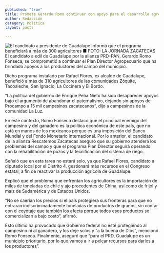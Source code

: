 ```yaml
---
published: "true"
title: Promete Gerardo Romo continuar con apoyo para el desarrollo agropecuario
author: Redacción
category: Política
layout: posts

---
```


![El candidato a presidente de Guadalupe informó que el programa beneficiará a más de 300 agricultores ■ FOTO: LA JORNADA ZACATECAS](http://i.imgur.com/WXYnkSNm.jpg)
El candidato a edil de Guadalupe por la alianza PRD-PAN, Gerardo Romo Fonseca, se comprometió a continuar el Plan Director Agropecuario que ha brindado apoyos a los productores del campo del municipio.

Dicho programa instalado por Rafael Flores, ex alcalde de Guadalupe, benefició a más de 310 agricultores de las comunidades Zóquite, Tacoaleche, San Ignacio, La Cocinera y El Bordo.

“La política del gobierno de Enrique Peña Nieto ha sido desaparecer apoyos bajo el argumento de abandonar el paternalismo, dejando sin apoyos de Procampo a 15 mil campesinos zacatecanos”, dijo a campesinos de la comunidad La Luz.

En este contexto, Romo Fonseca destacó que el principal enemigo del campesino y del ganadero es la política económica de este país, que no está en manos de los mexicanos porque es una imposición del Banco Mundial y del Fondo Monetario Internacional.
Por lo anterior, el candidato de la alianza Rescatemos Zacatecas aseguró que su gobierno atenderá los problemas del campo y que el programa Plan Director seguirá operando con la rehabilitación de pozos y la tecnificación del sistema de riego.

Señaló que en esta tarea no estará solo, ya que Rafael Flores, candidato a diputado local por el Distrito 4, gestionará más recursos en el Congreso estatal, a fin de reactivar la producción agrícola de Guadalupe.

Explicó que el problema que enfrentan los agricultores es la importación de miles de toneladas de chile y ajo procedentes de China, así como de frijol y maíz de Sudamérica y de Estados Unidos.

“No se caerían los precios si el país protegiera sus fronteras para que no entraran indiscriminadamente toneladas de productos de granos, sin contar con el coyotaje que también los afecta porque todos esos productos se comercializan a bajo costo”, afirmó. 

Esto último ha provocado que Gobierno federal no esté protegiendo al campesino ni al ganadero, y los deje solos y “a la buena de Dios”, mencionó Romo Fonseca.
Finalmente, aseguró que “para el PRD, Guadalupe es un municipio prioritario, por lo que vamos a ir a pelear recursos para darles a los productores”.
